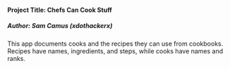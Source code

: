 <h4>Project Title: Chefs Can Cook Stuff</h4>
<h5>Author: Sam Camus (xdothackerx) </h5>

This app documents cooks and the recipes they can use from cookbooks. Recipes have names, ingredients, and steps, while cooks have names and ranks.
